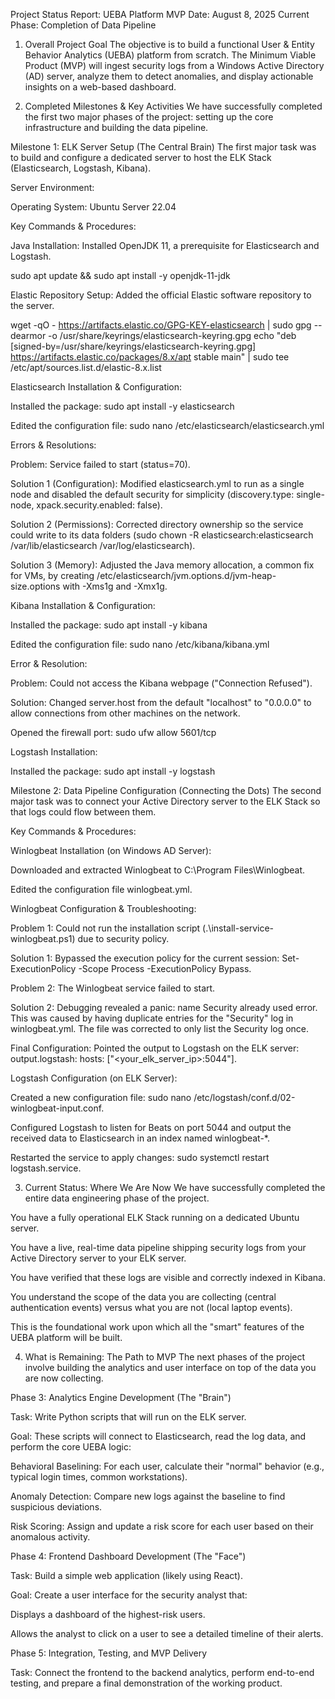 Project Status Report: UEBA Platform MVP
Date: August 8, 2025
Current Phase: Completion of Data Pipeline

1. Overall Project Goal
The objective is to build a functional User & Entity Behavior Analytics (UEBA) platform from scratch. The Minimum Viable Product (MVP) will ingest security logs from a Windows Active Directory (AD) server, analyze them to detect anomalies, and display actionable insights on a web-based dashboard.

2. Completed Milestones & Key Activities
We have successfully completed the first two major phases of the project: setting up the core infrastructure and building the data pipeline.

Milestone 1: ELK Server Setup (The Central Brain)
The first major task was to build and configure a dedicated server to host the ELK Stack (Elasticsearch, Logstash, Kibana).

Server Environment:

Operating System: Ubuntu Server 22.04

Key Commands & Procedures:

Java Installation: Installed OpenJDK 11, a prerequisite for Elasticsearch and Logstash.

sudo apt update && sudo apt install -y openjdk-11-jdk

Elastic Repository Setup: Added the official Elastic software repository to the server.

wget -qO - https://artifacts.elastic.co/GPG-KEY-elasticsearch | sudo gpg --dearmor -o /usr/share/keyrings/elasticsearch-keyring.gpg
echo "deb [signed-by=/usr/share/keyrings/elasticsearch-keyring.gpg] https://artifacts.elastic.co/packages/8.x/apt stable main" | sudo tee /etc/apt/sources.list.d/elastic-8.x.list

Elasticsearch Installation & Configuration:

Installed the package: sudo apt install -y elasticsearch

Edited the configuration file: sudo nano /etc/elasticsearch/elasticsearch.yml

Errors & Resolutions:

Problem: Service failed to start (status=70).

Solution 1 (Configuration): Modified elasticsearch.yml to run as a single node and disabled the default security for simplicity (discovery.type: single-node, xpack.security.enabled: false).

Solution 2 (Permissions): Corrected directory ownership so the service could write to its data folders (sudo chown -R elasticsearch:elasticsearch /var/lib/elasticsearch /var/log/elasticsearch).

Solution 3 (Memory): Adjusted the Java memory allocation, a common fix for VMs, by creating /etc/elasticsearch/jvm.options.d/jvm-heap-size.options with -Xms1g and -Xmx1g.

Kibana Installation & Configuration:

Installed the package: sudo apt install -y kibana

Edited the configuration file: sudo nano /etc/kibana/kibana.yml

Error & Resolution:

Problem: Could not access the Kibana webpage ("Connection Refused").

Solution: Changed server.host from the default "localhost" to "0.0.0.0" to allow connections from other machines on the network.

Opened the firewall port: sudo ufw allow 5601/tcp

Logstash Installation:

Installed the package: sudo apt install -y logstash

Milestone 2: Data Pipeline Configuration (Connecting the Dots)
The second major task was to connect your Active Directory server to the ELK Stack so that logs could flow between them.

Key Commands & Procedures:

Winlogbeat Installation (on Windows AD Server):

Downloaded and extracted Winlogbeat to C:\Program Files\Winlogbeat.

Edited the configuration file winlogbeat.yml.

Winlogbeat Configuration & Troubleshooting:

Problem 1: Could not run the installation script (.\install-service-winlogbeat.ps1) due to security policy.

Solution 1: Bypassed the execution policy for the current session: Set-ExecutionPolicy -Scope Process -ExecutionPolicy Bypass.

Problem 2: The Winlogbeat service failed to start.

Solution 2: Debugging revealed a panic: name Security already used error. This was caused by having duplicate entries for the "Security" log in winlogbeat.yml. The file was corrected to only list the Security log once.

Final Configuration: Pointed the output to Logstash on the ELK server: output.logstash: hosts: ["<your_elk_server_ip>:5044"].

Logstash Configuration (on ELK Server):

Created a new configuration file: sudo nano /etc/logstash/conf.d/02-winlogbeat-input.conf.

Configured Logstash to listen for Beats on port 5044 and output the received data to Elasticsearch in an index named winlogbeat-*.

Restarted the service to apply changes: sudo systemctl restart logstash.service.

3. Current Status: Where We Are Now
We have successfully completed the entire data engineering phase of the project.

You have a fully operational ELK Stack running on a dedicated Ubuntu server.

You have a live, real-time data pipeline shipping security logs from your Active Directory server to your ELK server.

You have verified that these logs are visible and correctly indexed in Kibana.

You understand the scope of the data you are collecting (central authentication events) versus what you are not (local laptop events).

This is the foundational work upon which all the "smart" features of the UEBA platform will be built.

4. What is Remaining: The Path to MVP
The next phases of the project involve building the analytics and user interface on top of the data you are now collecting.

Phase 3: Analytics Engine Development (The "Brain")

Task: Write Python scripts that will run on the ELK server.

Goal: These scripts will connect to Elasticsearch, read the log data, and perform the core UEBA logic:

Behavioral Baselining: For each user, calculate their "normal" behavior (e.g., typical login times, common workstations).

Anomaly Detection: Compare new logs against the baseline to find suspicious deviations.

Risk Scoring: Assign and update a risk score for each user based on their anomalous activity.

Phase 4: Frontend Dashboard Development (The "Face")

Task: Build a simple web application (likely using React).

Goal: Create a user interface for the security analyst that:

Displays a dashboard of the highest-risk users.

Allows the analyst to click on a user to see a detailed timeline of their alerts.

Phase 5: Integration, Testing, and MVP Delivery

Task: Connect the frontend to the backend analytics, perform end-to-end testing, and prepare a final demonstration of the working product.
